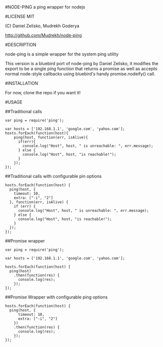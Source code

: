 #NODE-PING
a ping wrapper for nodejs

#LICENSE MIT

(C) Daniel Zelisko, Mudrekh Goderya

http://github.com/Mudrekh/node-ping

#DESCRIPTION

node-ping is a simple wrapper for the system ping utility

This version is a bluebird port of node-ping by Daniel Zelisko, it modifies the
export to be a single ping function that returns a promise as well as accepts
normal node-style callbacks using bluebird's handy promise.nodeify() call.

#INSTALLATION

For now, clone the repo if you want it!

#USAGE

##Traditional calls

    var ping = require('ping');

    var hosts = ['192.168.1.1', 'google.com', 'yahoo.com'];
    hosts.forEach(function(host){
        ping(host, function(err, isAlive){
          if(err){
            console.log("Host", host, " is unreachable: ", err.message);
          } else {
            console.log("Host", host, "is reachable!");
          }
        });
    });

##Traditional calls with configurable pin options

    hosts.forEach(function(host) {
      ping(host, {
        timeout: 10,
        extra: ["-i", "2"]
      }, function(err, isAlive) {
        if (err) {
          console.log("Host", host, " is unreachable: ", err.message);
        } else {
          console.log("Host", host, "is reachable!");
        }
      });
    });

##Promise wrapper

    var ping = require('ping');

    var hosts = ['192.168.1.1', 'google.com', 'yahoo.com'];

    hosts.forEach(function(host) {
      ping(host)
        .then(function(res) {
          console.log(res);
        });
    });

##Promise Wrapper with configurable ping options

    hosts.forEach(function(host) {
      ping(host, {
          timeout: 10,
          extra: ["-i", "2"]
        })
        .then(function(res) {
          console.log(res);
        });
    });

